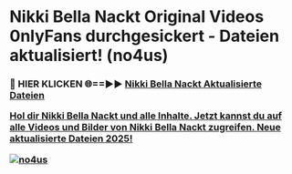 # Nikki Bella Nackt Original Videos 0nlyFans durchgesickert - Dateien aktualisiert! (no4us)

<h3>🔴 HIER KLICKEN 🌐==►► <a href="https://tinyurl.com/h6vf6nb8" rel="nofollow">Nikki Bella Nackt Aktualisierte Dateien

Hol dir Nikki Bella Nackt und alle Inhalte. Jetzt kannst du auf alle Videos und Bilder von Nikki Bella Nackt zugreifen. Neue aktualisierte Dateien 2025!

[![no4us](https://i.imgur.com/sD4kR3V.gif)](https://tinyurl.com/h6vf6nb8)
